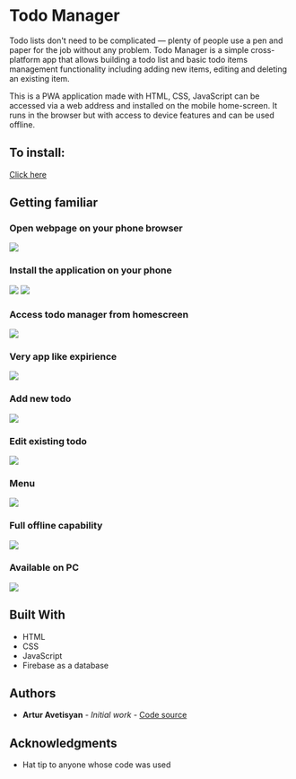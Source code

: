 # Todo Manager

Todo lists don't need to be complicated — plenty of people use a pen and paper for the job without any problem.
Todo Manager is a simple cross-platform app that allows building a todo list and basic todo items management functionality including adding new items, editing and deleting an existing item.

This is a PWA application made with HTML, CSS, JavaScript can be accessed via a web address and installed on the mobile home-screen.
It runs in the browser but with access to device features and can be used offline.

## To install:

[Click here](https://todo-manager-11338.web.app/)

## Getting familiar

### Open webpage on your phone browser

![](https://github.com/aavetisyanIT/TODO-APP-PWA/blob/main/public/img/screenshots/home.PNG)

### Install the application on your phone

![](https://github.com/aavetisyanIT/TODO-APP-PWA/blob/main/public/img/screenshots/homeAdd.PNG)
![](https://github.com/aavetisyanIT/TODO-APP-PWA/blob/main/public/img/screenshots/homeAdd2.PNG)

### Access todo manager from homescreen

![](https://github.com/aavetisyanIT/TODO-APP-PWA/blob/main/public/img/screenshots/screen.PNG)

### Very app like expirience

![](https://github.com/aavetisyanIT/TODO-APP-PWA/blob/main/public/img/screenshots/appHome.PNG)

### Add new todo

![](https://github.com/aavetisyanIT/TODO-APP-PWA/blob/main/public/img/screenshots/appAdd.PNG)

### Edit existing todo

![](https://github.com/aavetisyanIT/TODO-APP-PWA/blob/main/public/img/screenshots/appEdit.PNG)

### Menu

![](https://github.com/aavetisyanIT/TODO-APP-PWA/blob/main/public/img/screenshots/appMenu.PNG)

### Full offline capability

![](https://github.com/aavetisyanIT/TODO-APP-PWA/blob/main/public/img/screenshots/appOff.PNG)

### Available on PC

![](https://github.com/aavetisyanIT/TODO-APP-PWA/blob/main/public/img/screenshots/appOff.PNG)

## Built With

-  HTML
-  CSS
-  JavaScript
-  Firebase as a database

## Authors

-  **Artur Avetisyan** - _Initial work_ - [Code source](https://github.com/aavetisyanIT/TODO-APP-PWA)

## Acknowledgments

-  Hat tip to anyone whose code was used
